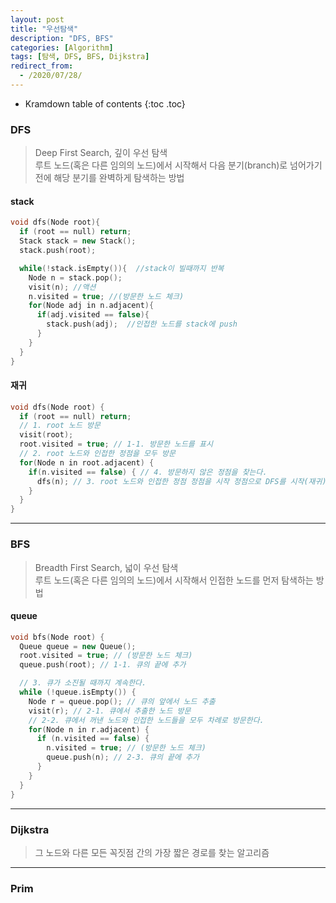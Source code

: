```yaml
---
layout: post
title: "우선탐색"
description: "DFS, BFS"
categories: [Algorithm]
tags: [탐색, DFS, BFS, Dijkstra]
redirect_from:
  - /2020/07/28/
---
```

  <style>
    .margin {
      font-size:12px;
      margin-left:12px;
    }
    .nomargin{
      font-size:12px;
      margin-left:0;
    }
    .space{
      margin:-10px 0;
    }
  </style>

* Kramdown table of contents
{:toc .toc}

### DFS    
> Deep First Search, 깊이 우선 탐색    
> 루트 노드(혹은 다른 임의의 노드)에서 시작해서 다음 분기(branch)로 넘어가기 전에 해당 분기를 완벽하게 탐색하는 방법      


#### stack
~~~ c++    
void dfs(Node root){
  if (root == null) return;
  Stack stack = new Stack();
  stack.push(root);

  while(!stack.isEmpty()){  //stack이 빌때까지 반복
    Node n = stack.pop();
    visit(n); //액션
    n.visited = true; //(방문한 노드 체크)
    for(Node adj in n.adjacent){  
      if(adj.visited == false){
        stack.push(adj);  //인접한 노드를 stack에 push
      }
    }
  }
}
~~~    

#### 재귀
~~~ c++    
void dfs(Node root) {
  if (root == null) return;
  // 1. root 노드 방문
  visit(root);
  root.visited = true; // 1-1. 방문한 노드를 표시
  // 2. root 노드와 인접한 정점을 모두 방문
  for(Node n in root.adjacent) {
    if(n.visited == false) { // 4. 방문하지 않은 정점을 찾는다.
      dfs(n); // 3. root 노드와 인접한 정점 정점을 시작 정점으로 DFS를 시작(재귀)
    }
  }
}
~~~    

-----------------------------------------------------

### BFS    
> Breadth First Search, 넓이 우선 탐색     
> 루트 노드(혹은 다른 임의의 노드)에서 시작해서 인접한 노드를 먼저 탐색하는 방법    


#### queue    
~~~ c++    
void bfs(Node root) {
  Queue queue = new Queue();
  root.visited = true; // (방문한 노드 체크)
  queue.push(root); // 1-1. 큐의 끝에 추가

  // 3. 큐가 소진될 때까지 계속한다.
  while (!queue.isEmpty()) {
    Node r = queue.pop(); // 큐의 앞에서 노드 추출
    visit(r); // 2-1. 큐에서 추출한 노드 방문
    // 2-2. 큐에서 꺼낸 노드와 인접한 노드들을 모두 차례로 방문한다.
    for(Node n in r.adjacent) {
      if (n.visited == false) {
        n.visited = true; // (방문한 노드 체크)
        queue.push(n); // 2-3. 큐의 끝에 추가
      }
    }
  }
}
~~~    

-----------------------------------------------

### Dijkstra    
> 그 노드와 다른 모든 꼭짓점 간의 가장 짧은 경로를 찾는 알고리즘


-----------------------------------------------

### Prim    
> 